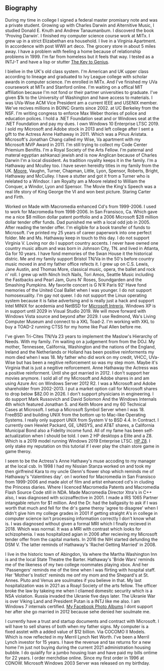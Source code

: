 <h2>Biography</h2>
<p>During my time in college I signed a federal master promisary note and was a private student. Growing up with Charles Darwin and Alternitive Music, I studied Donald E. Knuth and Andrew Tanaumanbum. I discoverd the book 'Proving Darwin'. I finished my computer science course work at MITx. I grew up in a strict Elizabethan era household. I live in a Virginia Apartment. In accordence with post WWII art deco. The grocery store in about 5 miles away. I have a problem with feeling a home because of relationship problems in 1999. I'm far from homeless but it feels that way. I tested as a INTJ-T and have a lisp or stutter <a target="_self" href="https://www.wired.com/2003/12/genius-2/">The Key to Genius</a>.</p>

<p>I bielive in the UK's old class system. I'm American and UK upper class according to lineage and graduated to Ivy League college with scholar awards in computer science. I'm enrolled in MITx. And I've finished my UVa coursework at MITx and Stanford online. I'm waiting on a offical MIT affiliation because I'm not fond or their partner universities to graduate. I've given $1k to the University of Washington and have access to materials. I was UVa-Wise ACM Vice President am a current IEEE and USENIX member. We've recives millions in BOINC Grants since 2002. at UC Berkeley from the NSF. I'm writing congress to enforce Max Weber thories of police and education polices. I hold a .NET Foundation seat and or Windows seat at the .NET Foundation and pay my dues. I own Windows 10 Enterprise LTSC 2019. I sold my Microsoft and Adobe stock in 2013 and left college after I sent a gift to the Actress Anne Hathaway in 2011. Which was a Pinus Aristata. Microsoft's Jonathan Chang called my Wise, Va apartment with my Microsoft MVP Award in 2011. I'm still trying to collect my Code Center Priemium Benifits. I'm a Royal Society of the Arts Fellow. I'm paternal and materal egyptian ashkanazi jewish and is now Anglican because of Charles Darwin I'm a local dissident. As tradition royality keeps it in the family. I'm a Hathaway and Mculley too. I have seven hereidty titles in my family from the UK. <a target="_self" href="https://en.wikipedia.org/wiki/Moore_(surname)">Moore</a>, Vaughn, Turner, Chapman, Little, Lyon, Spensor, Roberts, Bright, Hathaway and McCulley. I have a stutter and got it from a Turner who is relelated to a Windsor. I am Royalty am a Moore related to William the Conquer, a Windor, Lyon and Spensor. The Movie the King's Speech was a real life story of King George the VI and won best picture. Staring Carter and Firth. 

<p>Worked on Made with Macromedia enhanced Cd's from 1999-2006. I used to work for Macromedia from 1998-2006. In San Fransisco, Ca. Which gave me a nice $8 million dollar patent portfolio and a 2006 Microsoft $28 million dollar tender offer funds. Dad punished me with a local odd job in 2005. After reading the tender offer. I'm eligible for a book transfer of funds to Microsoft. I've printed my 25 years of career paperwork into one perfect folder. Me and Ms. Hathaway keep in touch to this day. I do not support Virginia V. Loving nor do I support country accents. I never have owned one country music album and was born in Johnson City, TN. and lived in Atlanta, Ga for 10 years. I have fond memories of the Swan House it the historical distric. Me and my family support Bristol TN/Va in the 50's before country music moved in and my father office refects it. I grew up on C.S. Lewis, Jane Austin, and Thomas More, classical music, opera, the ballet and rock n' roll. I grew up with Ninch Inch Nails, Tori Amos, Seattle Music including the Fastbacks and Pearl Jam, Guns N' Roses, Soundgarden and the Smashing Pumpkins. My favorite concert is G N'R Paris 92' Have fond memories of the United Coal Ballet when I was younger. I do not support homosexuality. I'm gay not queer. I do not support the Linux operating system because it is false advertsing and is really just a hack and support Intel MINIX for acedemia and NetBSD for <a target="_self" href="https://en.wikipedia.org/wiki/Interix" data-test-app-aware-link="">Microsoft Intrerix</a>. Windows XP is in support until 2029 in Visual Studio 2019. We will move forward with Windows Vista source and beyond after 2029. I use Redmond, Wa's Living Computer Museum and connect to a XKL Toad-2. I'm working with XKL to buy a TOAD-2 running CTSS for my home like Pual Allen before me.</p>

<p>I've given Tri-Cites TN/Va 23 years to implement the Maslow's Hierarchy of Needs. With my family. I'm waiting on a judgement from from the DOJ. My mother, Tennessee, California, Washington and the nations of the England, Ireland and the Netherlands or Holland has been positive reinforments my mom died when I was 18. My father who did work on my credit, VHCC, UVa-Wise but has been a negitive reiforcement so was my step mom. Maybe it's Virginia that is just a negitive reiforcement. Anne Hathaway the Actress was a positive reinforment. Until she got married in 2012. I don't support her movies anymore. I sold all of my Microsoft and Adobe shares in and am using Azure Arc on Windows Server 2012 R2. I was a Microsoft and Adobe shareholder from 2002-2013. I put a market option call for Microsoft shares to drop below $82.00 in 2026. I don't support physicians in engineering. I do support Mark Russovich and David Solomon And the Windows Internals 4th which featured Jonathan S. and Keith Moore and my 60 Technical Cases at Microsoft. I setup a Microsoft Symbol Server when I was 18. FreeBSD and building UNIX from the bottom up to Mac-like Operating Systems. I really only support UNIX from System V to BSD 4.4. In Contract. I currently own Hewlet Packard, GE, UNISYS, and AT&T shares, a California Municipal Bond also a Fidelity income fund. All of my fame has been self-actualization when I should be told. I own 2 HP desktops a Elite and a Z8. Which is a 2019 model running Windows 2019 Enterprise LTSC. <a href="https://www.hp.com/us-en/workstations/z8.html">HP Z8</a></li>. I only stake my reputation on this tutorial if I ever play the chain store game in game theroy.</p>

<p>I seem to be the Actress's Anne Hathawy's muse accoding to my manager at the local csb. In 1998 I had my Nissian Stanza worked on and took my then girlfreind Kara to my uncle Glenn's flower shop which reminds me of Hathaway's 'Valentines day'. on I worked for Macromedia in San Fransisco from 1999-2006 and made alot of film and artist enhanced cd's in cluding the Princess diaries. Where I licenced Macromedia Patents and Macromedia Flash Source Code still in NDA. Made Macromedia Director Xtra's in C++ also, I was diagnosed with scizoaffective in 2001. I made a IRS 1065 Partner intangable return for $1 million. And the Dr. had the ballgasity to ask if I was worth that much and fell for the dr's game theroy 'agree to disagree' when I didn't give him my college grades in 2001 if getting straight A's in college in computer science isn't processing information correctly I don't know what is. I was diagnosed without given a formal MRI which I finally recieved in 2018. Which was normal. It was a MRI with contrast which looks for schizophenia. I was hospitalized agian in 2006 after recieving my Microsoft tender offer from the capital markets. In 2016 the NIH started defunding the DSM V. The latter reminds of Hathaway's 'Rachel Getting Married' in 2008.</p> 

<p>I live in the historic town of Abingdon, Va where the Martha Washington Inn is and the local State Theatre the Barter. Hathaway's 'Bride Wars' reminds me of the likeness of my two college roommates playing xbox. And her 'Passengers' reminds me of the time when I was flirting with hospital staff. Her 'Mother's Instict' reminds me onf my mom and the Shepard's at St. Annes. Pluto and Venus are soulmates if you believe in that. My last hospitalization was in 2021 as a Roayl Society of the arts fellow. The officer broke the law by takeing me when I cliamed domesitc security which is a NSA violation. Russia invaded the Ukranie five days later. The Ukranie War is over Viking Land and President Putan is a INTJ like me also. I am Windows 7 internals certified. <a target="_self" href="https://www.facebook.com/jonathandavidlyonmoore/photos_albums">My Facebook Photo Albums</a> I dont support her after she go married in 2012 because sehe denied her soulmate me.</p>

<p>I currently have a trust and startup documents and contract with Microsoft. I will have to sell shares of both when my father signs. My computer is a fixed asstet with a added value of $12 billion. Via COCOMO II Models. Which is now reflected in my Merril Lynch Net Worth. I've been a Merril Lynch investor for 15 years. I have the revenue and tax returns for a new home I'm just not buying during the current 2021 administration housing bubble. I do quialify for a jumbo housing loan and have paid my bills ontime for 22 years. I order merchdise online. Since my first order in 1996 at CDNOW. Microsoft Windows 2003 Server was released on my birthday.</p>